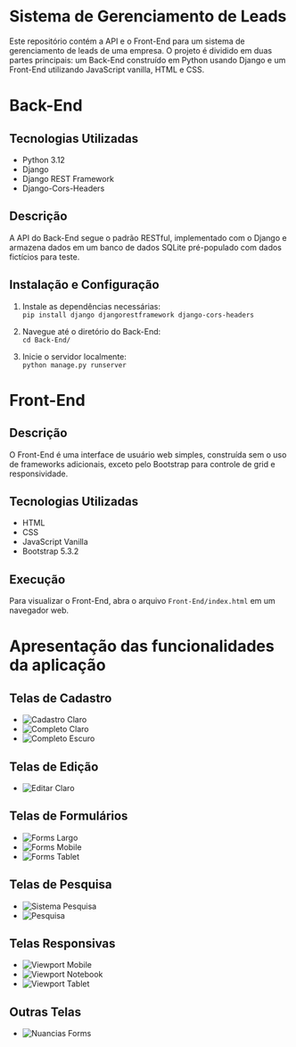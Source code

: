 # Sistema de Gerenciamento de Leads
Este repositório contém a API e o Front-End para um sistema de gerenciamento de leads de uma empresa. O projeto é dividido em duas partes principais: um Back-End construído em Python usando Django e um Front-End utilizando JavaScript vanilla, HTML e CSS.

# Back-End
## Tecnologias Utilizadas
* Python 3.12
* Django
* Django REST Framework
* Django-Cors-Headers

## Descrição
A API do Back-End segue o padrão RESTful, implementado com o Django e armazena dados em um banco de dados SQLite pré-populado com dados fictícios para teste.

## Instalação e Configuração
1. Instale as dependências necessárias:  
```pip install django djangorestframework django-cors-headers```

2. Navegue até o diretório do Back-End:  
```cd Back-End/```

3. Inicie o servidor localmente:  
```python manage.py runserver```

# Front-End

## Descrição
O Front-End é uma interface de usuário web simples, construída sem o uso de frameworks adicionais, exceto pelo Bootstrap para controle de grid e responsividade.

## Tecnologias Utilizadas
* HTML
* CSS
* JavaScript Vanilla
* Bootstrap 5.3.2

## Execução
Para visualizar o Front-End, abra o arquivo `Front-End/index.html` em um navegador web.

# Apresentação das funcionalidades da aplicação
## Telas de Cadastro
- ![Cadastro Claro](Prints/cadastro_claro)
- ![Completo Claro](Prints/completo_claro)
- ![Completo Escuro](Prints/completo_escuro)

## Telas de Edição
- ![Editar Claro](Prints/editar_claro)

## Telas de Formulários
- ![Forms Largo](Prints/forms_largo)
- ![Forms Mobile](Prints/forms_mobile)
- ![Forms Tablet](Prints/forms_tablet)

## Telas de Pesquisa
- ![Sistema Pesquisa](Prints/sistema_pesquisa)
- ![Pesquisa](Prints/pesquisa)

## Telas Responsivas
- ![Viewport Mobile](Prints/viewport_mobile)
- ![Viewport Notebook](Prints/viewport_notebook)
- ![Viewport Tablet](Prints/viewport_tablet)

## Outras Telas
- ![Nuancias Forms](Prints/nuancias_forms)
